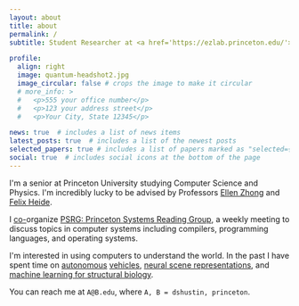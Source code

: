 ```yaml
---
layout: about
title: about
permalink: /
subtitle: Student Researcher at <a href='https://ezlab.princeton.edu/'>Princeton University</a>. 

profile:
  align: right
  image: quantum-headshot2.jpg
  image_circular: false # crops the image to make it circular
  # more_info: >
  #   <p>555 your office number</p>
  #   <p>123 your address street</p>
  #   <p>Your City, State 12345</p>

news: true  # includes a list of news items
latest_posts: true  # includes a list of the newest posts
selected_papers: true # includes a list of papers marked as "selected={true}"
social: true  # includes social icons at the bottom of the page
---
```


I'm a senior at Princeton University studying Computer Science and Physics. I'm incredibly lucky to be advised by Professors <a href='https://www.cs.princeton.edu/~zhonge/'>Ellen Zhong</a> and <a href='https://www.cs.princeton.edu/~fheide/'>Felix Heide</a>.

I <a href="https://yongweiche.github.io/">co-</a>organize <a href='https://davshus.notion.site/Princeton-Systems-Reading-Group-fc78c0d254c74aee995d7c8b21cc37ac'>PSRG: Princeton Systems Reading Group</a>, a weekly meeting to discuss topics in computer systems including compilers, programming languages, and operating systems.

I'm interested in using computers to understand the world. In the past I have spent time on <a href='https://www.skydio.com/'>autonomous</a> <a href='https://www.nuro.ai/'>vehicles</a>, <a href='https://light.princeton.edu/'>neural scene representations</a>, and <a href='https://ezlab.princeton.edu/'>machine learning for structural biology</a>.

You can reach me at `A@B.edu`, where `A, B = dshustin, princeton`.
